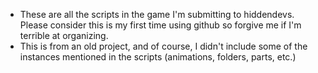 - These are all the scripts in the game I'm submitting to hiddendevs. Please consider this is my first time using github so forgive me if I'm terrible at organizing.
- This is from an old project, and of course, I didn't include some of the instances mentioned in the scripts (animations, folders, parts, etc.)
